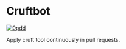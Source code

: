 # Cruftbot

[![0pdd](http://www.0pdd.com/svg?name=proofit404/cruftbot)](http://www.0pdd.com/p?name=proofit404/cruftbot)

Apply cruft tool continuously in pull requests.
